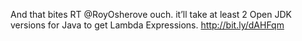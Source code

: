<!--
id: 1652658116
link: http://kevinisom.info/post/1652658116/and-that-bites-rt-royosherove-ouch-itll-take-at
slug: and-that-bites-rt-royosherove-ouch-itll-take-at
date: Tue Nov 23 2010 12:46:28 GMT+1300 (NZDT)
raw: {"blog_name":"kevinisom","id":1652658116,"post_url":"http://kevinisom.info/post/1652658116/and-that-bites-rt-royosherove-ouch-itll-take-at","slug":"and-that-bites-rt-royosherove-ouch-itll-take-at","type":"text","date":"2010-11-22 23:46:28 GMT","timestamp":1290469588,"state":"published","format":"html","reblog_key":"zmcVlokK","tags":[],"short_url":"http://tmblr.co/Zw68Yy1YWO-4","highlighted":[],"feed_item":"http://twitter.com/kev_nz/statuses/6818315053830144","from_feed_id":"650289","note_count":0,"title":null,"body":"<p>And that bites RT @RoyOsherove ouch. it&#8217;ll take at least 2 Open JDK versions for Java to get Lambda Expressions. <a href=\"http://bit.ly/dAHFqm\" target=\"_blank\">http://bit.ly/dAHFqm</a></p>"}
publish: 2010-11-023
tags: 
title: null
-->


And that bites RT @RoyOsherove ouch. it’ll take at least 2 Open JDK
versions for Java to get Lambda Expressions. <http://bit.ly/dAHFqm>


